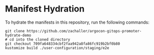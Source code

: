 # Manifest Hydration

To hydrate the manifests in this repository, run the following commands:

```shell
git clone https://github.com/zachaller/argocon-gitops-promoter-hydrate-demo
# cd into the cloned directory
git checkout 709fa648334cbf2faa942a8fa86fc919b2bf0b80
kustomize build ./user-configuration/staging/e2e
```
